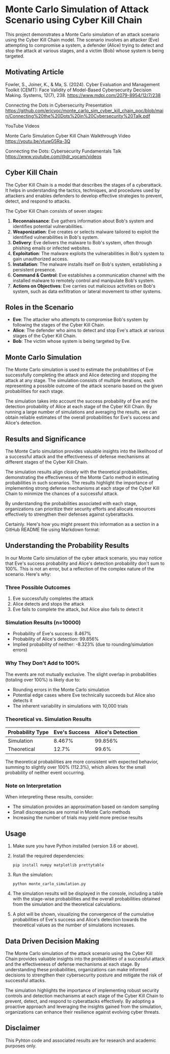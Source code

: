 # Monte Carlo Simulation of Attack Scenario using Cyber Kill Chain

This project demonstrates a Monte Carlo simulation of an attack scenario using the Cyber Kill Chain model. The scenario involves an attacker (Eve) attempting to compromise a system, a defender (Alice) trying to detect and stop the attack at various stages, and a victim (Bob) whose system is being targeted.

## Motivating Article
Fowler, S., Joiner, K., & Ma, S. (2024). Cyber Evaluation and Management Toolkit (CEMT): Face Validity of Model-Based Cybersecurity Decision Making. Systems, 12(7), 238.
https://www.mdpi.com/2079-8954/12/7/238

Connecting the Dots in Cybersecurity Presentation
https://github.com/ericyoc/monte_carlo_sim_cyber_kill_chain_poc/blob/main/Connecting%20the%20Dots%20in%20Cybersecurity%20Talk.pdf

YouTube Videos

Monte Carlo Simulation Cyber Kill Chain Walkthrough Video
https://youtu.be/vtuwG5Ra-3Q

Connecting the Dots: Cybersecurity Fundamentals Talk
https://www.youtube.com/@dr_yocam/videos

## Cyber Kill Chain

The Cyber Kill Chain is a model that describes the stages of a cyberattack. It helps in understanding the tactics, techniques, and procedures used by attackers and enables defenders to develop effective strategies to prevent, detect, and respond to attacks.

The Cyber Kill Chain consists of seven stages:

1. **Reconnaissance**: Eve gathers information about Bob's system and identifies potential vulnerabilities.
2. **Weaponization**: Eve creates or selects malware tailored to exploit the identified vulnerabilities in Bob's system.
3. **Delivery**: Eve delivers the malware to Bob's system, often through phishing emails or infected websites.
4. **Exploitation**: The malware exploits the vulnerabilities in Bob's system to gain unauthorized access.
5. **Installation**: The malware installs itself on Bob's system, establishing a persistent presence.
6. **Command & Control**: Eve establishes a communication channel with the installed malware to remotely control and manipulate Bob's system.
7. **Actions on Objectives**: Eve carries out malicious activities on Bob's system, such as data exfiltration or lateral movement to other systems.

## Roles in the Scenario

- **Eve**: The attacker who attempts to compromise Bob's system by following the stages of the Cyber Kill Chain.
- **Alice**: The defender who aims to detect and stop Eve's attack at various stages of the Cyber Kill Chain.
- **Bob**: The victim whose system is being targeted by Eve.

## Monte Carlo Simulation

The Monte Carlo simulation is used to estimate the probabilities of Eve successfully completing the attack and Alice detecting and stopping the attack at any stage. The simulation consists of multiple iterations, each representing a possible outcome of the attack scenario based on the given probabilities for each stage.

The simulation takes into account the success probability of Eve and the detection probability of Alice at each stage of the Cyber Kill Chain. By running a large number of simulations and averaging the results, we can obtain reliable estimates of the overall probabilities for Eve's success and Alice's detection.

## Results and Significance

The Monte Carlo simulation provides valuable insights into the likelihood of a successful attack and the effectiveness of defense mechanisms at different stages of the Cyber Kill Chain.

The simulation results align closely with the theoretical probabilities, demonstrating the effectiveness of the Monte Carlo method in estimating probabilities in such scenarios. The results highlight the importance of implementing strong defense mechanisms at each stage of the Cyber Kill Chain to minimize the chances of a successful attack.

By understanding the probabilities associated with each stage, organizations can prioritize their security efforts and allocate resources effectively to strengthen their defenses against cyberattacks.

Certainly. Here's how you might present this information as a section in a GitHub README file using Markdown format:

## Understanding the Probability Results

In our Monte Carlo simulation of the cyber attack scenario, you may notice that Eve's success probability and Alice's detection probability don't sum to 100%. This is not an error, but a reflection of the complex nature of the scenario. Here's why:

### Three Possible Outcomes

1. Eve successfully completes the attack
2. Alice detects and stops the attack
3. Eve fails to complete the attack, but Alice also fails to detect it

### Simulation Results (n=10000)

- Probability of Eve's success: 8.467%
- Probability of Alice's detection: 99.856%
- Implied probability of neither: -8.323% (due to rounding/simulation errors)

### Why They Don't Add to 100%

The events are not mutually exclusive. The slight overlap in probabilities (totaling over 100%) is likely due to:
- Rounding errors in the Monte Carlo simulation
- Potential edge cases where Eve technically succeeds but Alice also detects it
- The inherent variability in simulations with 10,000 trials

### Theoretical vs. Simulation Results

| Probability Type | Eve's Success | Alice's Detection |
|------------------|---------------|-------------------|
| Simulation       | 8.467%        | 99.856%           |
| Theoretical      | 12.7%         | 99.6%             |

The theoretical probabilities are more consistent with expected behavior, summing to slightly over 100% (112.3%), which allows for the small probability of neither event occurring.

### Note on Interpretation

When interpreting these results, consider:
- The simulation provides an approximation based on random sampling
- Small discrepancies are normal in Monte Carlo methods
- Increasing the number of trials may yield more precise results

## Usage

1. Make sure you have Python installed (version 3.6 or above).

2. Install the required dependencies:
   ```
   pip install numpy matplotlib prettytable
   ```

3. Run the simulation:
   ```
   python monte_carlo_simulation.py
   ```

4. The simulation results will be displayed in the console, including a table with the stage-wise probabilities and the overall probabilities obtained from the simulation and the theoretical calculations.

5. A plot will be shown, visualizing the convergence of the cumulative probabilities of Eve's success and Alice's detection towards the theoretical values as the number of simulations increases.

## Data Driven Decision Making

The Monte Carlo simulation of the attack scenario using the Cyber Kill Chain provides valuable insights into the probabilities of a successful attack and the effectiveness of defense mechanisms at each stage. By understanding these probabilities, organizations can make informed decisions to strengthen their cybersecurity posture and mitigate the risk of successful attacks.

The simulation highlights the importance of implementing robust security controls and detection mechanisms at each stage of the Cyber Kill Chain to prevent, detect, and respond to cyberattacks effectively. By adopting a proactive approach and leveraging the insights gained from the simulation, organizations can enhance their resilience against evolving cyber threats.

## Disclaimer
This Pyhton code and associated results are for research and academic purposes only.
